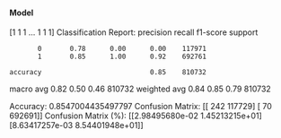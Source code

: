 #### Model
[1 1 1 ... 1 1 1]
Classification Report:
              precision    recall  f1-score   support

           0       0.78      0.00      0.00    117971
           1       0.85      1.00      0.92    692761

    accuracy                           0.85    810732
   macro avg       0.82      0.50      0.46    810732
weighted avg       0.84      0.85      0.79    810732

Accuracy: 0.8547004435497797
Confusion Matrix:
[[   242 117729]
 [    70 692691]]
Confusion Matrix (%):
[[2.98495680e-02 1.45213215e+01]
 [8.63417257e-03 8.54401948e+01]]

